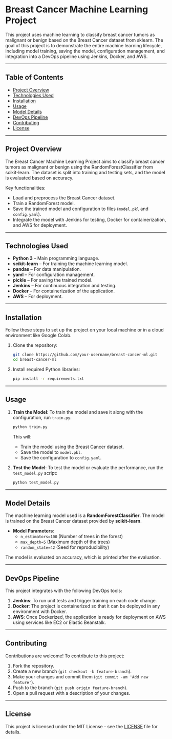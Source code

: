 # Breast Cancer Machine Learning Project

This project uses machine learning to classify breast cancer tumors as malignant or benign based on the Breast Cancer dataset from sklearn. The goal of this project is to demonstrate the entire machine learning lifecycle, including model training, saving the model, configuration management, and integration into a DevOps pipeline using Jenkins, Docker, and AWS.

---

## Table of Contents

- [Project Overview](#project-overview)
- [Technologies Used](#technologies-used)
- [Installation](#installation)
- [Usage](#usage)
- [Model Details](#model-details)
- [DevOps Pipeline](#devops-pipeline)
- [Contributing](#contributing)
- [License](#license)

---

## Project Overview

The Breast Cancer Machine Learning Project aims to classify breast cancer tumors as malignant or benign using the RandomForestClassifier from scikit-learn. The dataset is split into training and testing sets, and the model is evaluated based on accuracy.

Key functionalities:
- Load and preprocess the Breast Cancer dataset.
- Train a RandomForest model.
- Save the trained model and configuration to files (`model.pkl` and `config.yaml`).
- Integrate the model with Jenkins for testing, Docker for containerization, and AWS for deployment.

---

## Technologies Used

- **Python 3** – Main programming language.
- **scikit-learn** – For training the machine learning model.
- **pandas** – For data manipulation.
- **yaml** – For configuration management.
- **pickle** – For saving the trained model.
- **Jenkins** – For continuous integration and testing.
- **Docker** – For containerization of the application.
- **AWS** – For deployment.

---

## Installation

Follow these steps to set up the project on your local machine or in a cloud environment like Google Colab.

1. Clone the repository:
    ```bash
    git clone https://github.com/your-username/breast-cancer-ml.git
    cd breast-cancer-ml
    ```

2. Install required Python libraries:
    ```bash
    pip install -r requirements.txt
    ```

---

## Usage

1. **Train the Model**: To train the model and save it along with the configuration, run `train.py`:
    ```bash
    python train.py
    ```

    This will:
    - Train the model using the Breast Cancer dataset.
    - Save the model to `model.pkl`.
    - Save the configuration to `config.yaml`.

2. **Test the Model**: To test the model or evaluate the performance, run the `test_model.py` script:
    ```bash
    python test_model.py
    ```

---

## Model Details

The machine learning model used is a **RandomForestClassifier**. The model is trained on the Breast Cancer dataset provided by **scikit-learn**.

- **Model Parameters**:
    - `n_estimators=100` (Number of trees in the forest)
    - `max_depth=5` (Maximum depth of the trees)
    - `random_state=42` (Seed for reproducibility)

The model is evaluated on accuracy, which is printed after the evaluation.

---

## DevOps Pipeline

This project integrates with the following DevOps tools:
1. **Jenkins**: To run unit tests and trigger training on each code change.
2. **Docker**: The project is containerized so that it can be deployed in any environment with Docker.
3. **AWS**: Once Dockerized, the application is ready for deployment on AWS using services like EC2 or Elastic Beanstalk.

---

## Contributing

Contributions are welcome! To contribute to this project:

1. Fork the repository.
2. Create a new branch (`git checkout -b feature-branch`).
3. Make your changes and commit them (`git commit -am 'Add new feature'`).
4. Push to the branch (`git push origin feature-branch`).
5. Open a pull request with a description of your changes.

---

## License

This project is licensed under the MIT License - see the [LICENSE](LICENSE) file for details.
